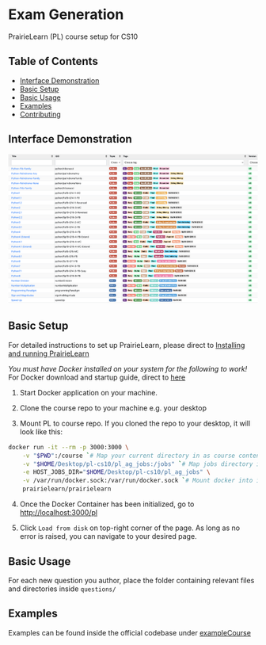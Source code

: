 # Exam Generation

PrairieLearn (PL) course setup for CS10


## Table of Contents
  - [Interface Demonstration](#Interface-Demonstration)
  - [Basic Setup](#basic-setup)
  - [Basic Usage](#basic-usage)
  - [Examples](#examples)
  - [Contributing](#contributing)

## Interface Demonstration 
![alt text](https://github.com/Liaoqitian/Exam-Generation/blob/master/Interface%20Demo/1.png "Interface Demo")
## Basic Setup

For detailed instructions to set up PrairieLearn, please direct to [Installing and running PrairieLearn](https://prairielearn.readthedocs.io/en/latest/installing/)

*You must have Docker installed on your system for the following to work!* For Docker download and startup guide, direct to [here](https://docs.docker.com/)


1. Start Docker application on your machine.

2. Clone the course repo to your machine e.g. your desktop

3. Mount PL to course repo. If you cloned the repo to your desktop, it will look like this:

```bash
docker run -it --rm -p 3000:3000 \
    -v "$PWD":/course `# Map your current directory in as course content` \
    -v "$HOME/Desktop/pl-cs10/pl_ag_jobs:/jobs" `# Map jobs directory into /jobs` \
    -e HOST_JOBS_DIR="$HOME/Desktop/pl-cs10/pl_ag_jobs" \
    -v /var/run/docker.sock:/var/run/docker.sock `# Mount docker into itself so container can spawn others` \
    prairielearn/prairielearn
```

4. Once the Docker Container has been initialized, go to [http://localhost:3000/pl](http://localhost:3000/pl)

5. Click `Load from disk` on top-right corner of the page. As long as no error is raised, you can navigate to your desired page.

## Basic Usage

For each new question you author, place the folder containing relevant files and directories inside `questions/`

## Examples

Examples can be found inside the official codebase under [exampleCourse](https://github.com/PrairieLearn/PrairieLearn/tree/master/exampleCourse)

